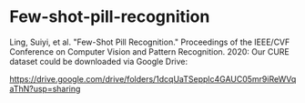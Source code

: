 # Few-shot-pill-recognition
Ling, Suiyi, et al. "Few-Shot Pill Recognition." Proceedings of the IEEE/CVF Conference on Computer Vision and Pattern Recognition. 2020: 
Our CURE dataset could be downloaded via Google Drive: 

https://drive.google.com/drive/folders/1dcqUaTSepplc4GAUC05mr9iReWVqaThN?usp=sharing






